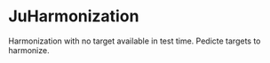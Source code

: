 # JuHarmonization
Harmonization with no target available in test time. Pedicte targets to harmonize. 
